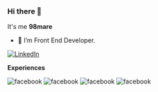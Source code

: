 ### Hi there 👋
It's me **98mare** 
- 🔭 I’m Front End Developer.
<a href="https://www.linkedin.com/in/suman-sunuwar-707372186/">
    <img src="https://img.shields.io/badge/LinkedIn-blue?style=for-the-badge&logo=linkedin&logoColor=white" alt="LinkedIn"/>
  </a>
  
  **Experiences** 
  
  <img src="https://img.shields.io/badge/JavaScript-323330?style=for-the-badge&logo=javascript&logoColor=F7DF1E" alt="facebook"/> <img src="https://img.shields.io/badge/React-20232A?style=for-the-badge&logo=react&logoColor=61DAFB" alt="facebook"/> <img src="https://img.shields.io/badge/React_Native-20232A?style=for-the-badge&logo=react&logoColor=61DAFB" alt="facebook"/> <img src="https://img.shields.io/badge/Redux-593D88?style=for-the-badge&logo=redux&logoColor=white" alt="facebook"/>
   
  
  <!--
   **KNOWN PROGRAMMING LANGUAGES** 
   
   <img src="https://img.shields.io/badge/C-00599C?style=for-the-badge&logo=c&logoColor=white" alt="C"/> <img src="https://img.shields.io/badge/C%2B%2B-00599C?style=for-the-badge&logo=c%2B%2B&logoColor=white" alt="C=="/> <img src="https://img.shields.io/badge/Java-ED8B00?style=for-the-badge&logo=java&logoColor=white" alt="JAVA"/> <img src="https://img.shields.io/badge/PHP-777BB4?style=for-the-badge&logo=php&logoColor=white" alt="JAVA"/>
  
  **"Life is short. Smile while you still have teeth."**
  
  <img src="https://media.giphy.com/media/11sBLVxNs7v6WA/giphy.gif" />
    

**98mare/98mare** is a ✨ _special_ ✨ repository because its `README.md` (this file) appears on your GitHub profile.

Here are some ideas to get you started:

- 🔭 I’m currently working on ...
- 🌱 I’m currently learning ...
- 👯 I’m looking to collaborate on ...
- 🤔 I’m looking for help with ...
- 💬 Ask me about ...
- 📫 How to reach me: ...
- 😄 Pronouns: ...
- ⚡ Fun fact: ...
-->
